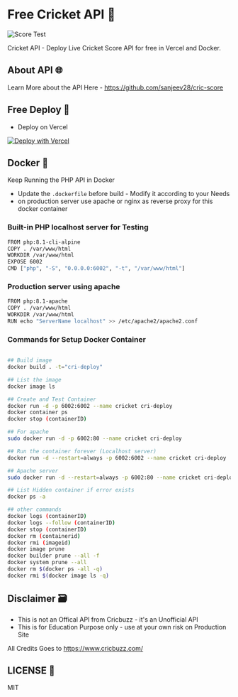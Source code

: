 # Free Cricket API 🏏

![Score Test](https://github.com/sanwebinfo/cri-deploy/workflows/Score%20Test/badge.svg)  

Cricket API - Deploy Live Cricket Score API for free in Vercel and Docker.  

## About API 🌐

Learn More about the API Here - https://github.com/sanjeev28/cric-score

## Free Deploy 🍔

- Deploy on Vercel

[![Deploy with Vercel](https://vercel.com/button)](https://vercel.com/new/git/external?repository-url=https%3A%2F%2Fgithub.com%2Fsanjeev28%2Fcri-deploy)  

## Docker 🐬

Keep Running the PHP API in Docker  

- Update the `.dockerfile` before build - Modify it according to your Needs
- on production server use apache or nginx as reverse proxy for this docker container  

### Built-in PHP localhost server for Testing

```sh
FROM php:8.1-cli-alpine
COPY . /var/www/html
WORKDIR /var/www/html
EXPOSE 6002
CMD ["php", "-S", "0.0.0.0:6002", "-t", "/var/www/html"]
```

### Production server using apache

```sh
FROM php:8.1-apache
COPY . /var/www/html
WORKDIR /var/www/html
RUN echo "ServerName localhost" >> /etc/apache2/apache2.conf
```

### Commands for Setup Docker Container

```sh

## Build image
docker build . -t="cri-deploy"

## List the image
docker image ls

## Create and Test Container
docker run -d -p 6002:6002 --name cricket cri-deploy
docker container ps
docker stop (containerID)

## For apache
sudo docker run -d -p 6002:80 --name cricket cri-deploy

## Run the container forever (Localhost server)
docker run -d --restart=always -p 6002:6002 --name cricket cri-deploy

## Apache server
sudo docker run -d --restart=always -p 6002:80 --name cricket cri-deploy

## List Hidden container if error exists
docker ps -a

## other commands
docker logs (containerID)
docker logs --follow (containerID)
docker stop (containerID)
docker rm (containerid)
docker rmi (imageid)
docker image prune
docker builder prune --all -f
docker system prune --all
docker rm $(docker ps -all -q)
docker rmi $(docker image ls -q)
```

## Disclaimer 🗃

- This is not an Offical API from Cricbuzz - it's an Unofficial API
- This is for Education Purpose only - use at your own risk on Production Site

All Credits Goes to <https://www.cricbuzz.com/>

## LICENSE 📕

MIT
